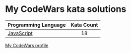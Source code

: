 # My CodeWars kata solutions

|    Programming Language  |    Kata Count  | 
|----------|:-------------:|
| [JavaScript](https://github.com/crabn3bula/programming-problems/tree/master/codewars/javascript) | 18 | 


[My CodeWars profile](https://www.codewars.com/users/crabn3bula)